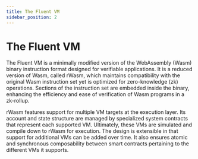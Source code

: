 ```yaml
---
title: The Fluent VM
sidebar_position: 2
---
```


# The Fluent VM

The Fluent VM is a minimally modified version of the WebAssembly (Wasm) binary instruction format designed for verifiable applications. It is a reduced version of Wasm, called rWasm, which maintains compatibility with the original Wasm instruction set yet is optimized for zero-knowledge (zk) operations. Sections of the instruction set are embedded inside the binary, enhancing the efficiency and ease of verification of Wasm programs in a zk-rollup.

rWasm features support for multiple VM targets at the execution layer. Its account and state structure are managed by specialized system contracts that represent each supported VM. Ultimately, these VMs are simulated and compile down to rWasm for execution. The design is extensible in that support for additional VMs can be added over time. It also ensures atomic and synchronous composability between smart contracts pertaining to the different VMs it supports.&#x20;
